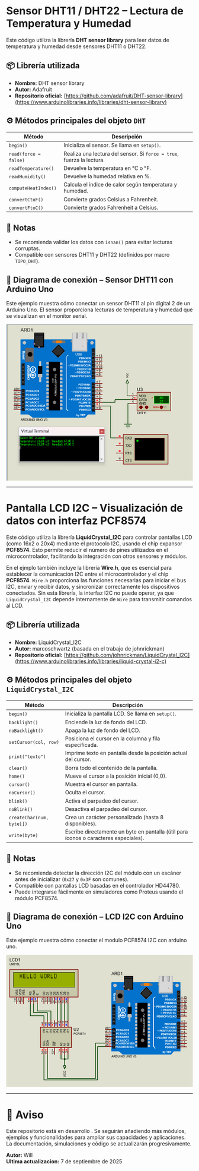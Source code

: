 # Sensor DHT11 / DHT22 – Lectura de Temperatura y Humedad

Este código utiliza la librería **DHT sensor library** para leer datos de temperatura y humedad desde sensores DHT11 o DHT22.

## 📦 Librería utilizada

- **Nombre:** DHT sensor library  
- **Autor:** Adafruit  
- **Repositorio oficial:** [https://github.com/adafruit/DHT-sensor-library](https://www.arduinolibraries.info/libraries/dht-sensor-library)

## ⚙️ Métodos principales del objeto `DHT`

| Método                  | Descripción                                                                 |
|-------------------------|------------------------------------------------------------------------------|
| `begin()`               | Inicializa el sensor. Se llama en `setup()`.                                |
| `read(force = false)`   | Realiza una lectura del sensor. Si `force = true`, fuerza la lectura.       |
| `readTemperature()`     | Devuelve la temperatura en °C o °F.                                         |
| `readHumidity()`        | Devuelve la humedad relativa en %.                                          |
| `computeHeatIndex()`    | Calcula el índice de calor según temperatura y humedad.                     |
| `convertCtoF()`         | Convierte grados Celsius a Fahrenheit.                                      |
| `convertFtoC()`         | Convierte grados Fahrenheit a Celsius.                                      |

## 🧪 Notas

- Se recomienda validar los datos con `isnan()` para evitar lecturas corruptas.
- Compatible con sensores DHT11 y DHT22 (definidos por macro `TIPO_DHT`).
## 🧪 Diagrama de conexión – Sensor DHT11 con Arduino Uno

Este ejemplo muestra cómo conectar un sensor DHT11 al pin digital 2 de un Arduino Uno. El sensor proporciona lecturas de temperatura y humedad que se visualizan en el monitor serial.

![Simulación DHT11 con Arduino](imagenes/sensor_dht.png)

---
# Pantalla LCD I2C – Visualización de datos con interfaz PCF8574

Este código utiliza la librería **LiquidCrystal_I2C** para controlar pantallas LCD (como 16x2 o 20x4) mediante el protocolo I2C, usando el chip expansor **PCF8574**. Esto permite reducir el número de pines utilizados en el microcontrolador, facilitando la integración con otros sensores y módulos.

En el ejmplo también incluye la librería **Wire.h**, que es esencial para establecer la comunicación I2C entre el microcontrolador y el chip **PCF8574**. `Wire.h` proporciona las funciones necesarias para iniciar el bus I2C, enviar y recibir datos, y sincronizar correctamente los dispositivos conectados. Sin esta librería, la interfaz I2C no puede operar, ya que `LiquidCrystal_I2C` depende internamente de `Wire` para transmitir comandos al LCD.

## 📦 Librería utilizada

- **Nombre:** LiquidCrystal_I2C  
- **Autor:** marcoschwartz (basada en el trabajo de johnrickman)  
- **Repositorio oficial:** [https://github.com/johnrickman/LiquidCrystal_I2C](https://www.arduinolibraries.info/libraries/liquid-crystal-i2-c)

## ⚙️ Métodos principales del objeto `LiquidCrystal_I2C`

| Método                    | Descripción                                                                 |
|---------------------------|------------------------------------------------------------------------------|
| `begin()`                 | Inicializa la pantalla LCD. Se llama en `setup()`.                          |
| `backlight()`             | Enciende la luz de fondo del LCD.                                           |
| `noBacklight()`           | Apaga la luz de fondo del LCD.                                              |
| `setCursor(col, row)`     | Posiciona el cursor en la columna y fila especificada.                      |
| `print("texto")`          | Imprime texto en pantalla desde la posición actual del cursor.              |
| `clear()`                 | Borra todo el contenido de la pantalla.                                     |
| `home()`                  | Mueve el cursor a la posición inicial (0,0).                                |
| `cursor()`                | Muestra el cursor en pantalla.                                              |
| `noCursor()`              | Oculta el cursor.                                                           |
| `blink()`                 | Activa el parpadeo del cursor.                                              |
| `noBlink()`               | Desactiva el parpadeo del cursor.                                           |
| `createChar(num, byte[])`| Crea un carácter personalizado (hasta 8 disponibles).                       |
| `write(byte)`             | Escribe directamente un byte en pantalla (útil para íconos o caracteres especiales). |

## 🧪 Notas

- Se recomienda detectar la dirección I2C del módulo con un escáner antes de inicializar (`0x27` y `0x3F` son comunes).
- Compatible con pantallas LCD basadas en el controlador HD44780.
- Puede integrarse fácilmente en simuladores como Proteus usando el módulo PCF8574.
## 🧪 Diagrama de conexión – LCD I2C con Arduino Uno

Este ejemplo muestra cómo conectar el modulo PCF8574 I2C con arduino uno.

![Simulación lcd_i2c con Arduino](imagenes/lcd_i2c.png)

---
# 📢 Aviso

Este repositorio está en desarrollo . Se seguirán añadiendo más módulos, ejemplos y funcionalidades para ampliar sus capacidades y aplicaciones.  
La documentación, simulaciones y código se actualizarán progresivamente.



**Autor:** Will   
**Ultima actualizacion:** 7 de septiembre de 2025